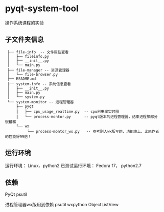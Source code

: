 pyqt-system-tool
================

操作系统课程的实验

子文件夹信息
-----------
```
 ├── file-info  -- 文件属性查看
 │   ├── fileinfo.py
 │   ├── __init__.py
 │   └── main.py
 ├── file-manager -- 资源管理器
 │   └── file-browser.py
 ├── README.md
 ├── system-info -- 系统信息查看
 │   ├── __init__.py
 │   ├── main.py
 │   └── system.py
 └── system-monitor -- 进程管理器
     ├── pyqt
     │   ├── cpu_usage_realtime.py  -- cpu利用率实时图
     │   └── process-montor.py      -- pyqt版本的进程管理器，结束进程那部分很糟糕
     └── wx
          └── process-montor_wx.py   -- 参考别人wx版写的，功能晚上，比原作者的性能好99倍！
```
运行环境
-----------
运行环境： Linux、python2
已测试运行环境： Fedora 17， python2.7

依赖
-----------
PyQt
psutil

进程管理器wx版用到依赖
psutil
wxpython
ObjectListView




